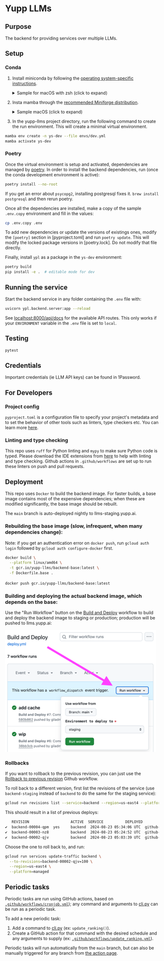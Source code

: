 # Yupp LLMs


## Purpose

The backend for providing services over multiple LLMs.

## Setup

### Conda

1. Install miniconda by following the [operating system-specific instructions](https://docs.conda.io/projects/miniconda/en/latest/).

    <details>
    <summary>Sample for macOS with zsh (click to expand)</summary>

    ```sh
    mkdir -p ~/miniconda3
    curl https://repo.anaconda.com/miniconda/Miniconda3-latest-MacOSX-arm64.sh -o ~/miniconda3/miniconda.sh
    bash ~/miniconda3/miniconda.sh -b -u -p ~/miniconda3
    rm -rf ~/miniconda3/miniconda.sh
    ~/miniconda3/bin/conda init zsh
    ```

    Warning: copied instructions can get outdated. Please update if you find there is a new or better way.
    </details>

1. Insta mamba through the [recommended Miniforge distribution](https://mamba.readthedocs.io/en/latest/installation/mamba-installation.html).

    <details>
    <summary>Sample macOS (click to expand)</summary>
    
    ```sh
    brew install miniforge
    ```

    Warning: copied instructions can get outdated. Please update if you find there is a new or better way.
    </details>

1. In the yupp-llms project directory, run the following command to create the run environment. This will create a minimal virtual environment.

```sh
mamba env create -n ys-dev --file envs/dev.yml
mamba activate ys-dev
```

### Poetry

Once the virtual environment is setup and activated, dependencies are managed by [poetry](https://python-poetry.org/). In order to install the backend dependencies, run (once the conda development environment is active):

```sh
poetry install --no-root
```

If you get an error about `psycopg2`, installing postgresql fixes it. `brew install postgresql` and then rerun poetry.

Once all the dependencies are installed, make a copy of the sample `.env.copy` environment and fill in the values:

```sh
cp .env.copy .env
```

To add new dependencies or update the versions of existings ones, modify the `[poetry]` section in [pyproject.toml] and run `poetry update`. This will modify the locked package versions in [poetry.lock]. Do not modify that file directly.

Finally, install `ypl` as a package in the `ys-dev` environment:

```sh
poetry build
pip install -e .  # editable mode for dev
```

## Running the service

Start the backend service in any folder containing the `.env` file with:

```sh
uvicorn ypl.backend.server:app --reload
```

See [localhost:8000/api/docs](http://localhost:8000/api/docs) for the available API routes. This only works if your `ENVIRONMENT` variable in the `.env` file is set to `local`.

## Testing

```sh
pytest
```

## Credentials

Important credentials (ie LLM API keys) can be found in 1Password.


## For Developers

### Project config

`pyproject.toml` is a configuration file to specify your project's metadata and to set the behavior of other tools such as linters, type checkers etc. You can learn more [here](https://packaging.python.org/en/latest/guides/writing-pyproject-toml/).

### Linting and type checking

This repo uses `ruff` for Python linting and `mypy` to make sure Python code is typed. Please download the IDE extensions from [here](https://code.visualstudio.com/docs/python/linting) to help with linting and type checking.
Github actions in `.github/workflows` are set up to run these linters on push and pull requests.

## Deployment

This repo uses `Docker` to build the backend image. For faster builds, a base image contains most of the expensive dependencies; when these are modified significantly, the base image should be rebuilt.

The `main` branch is auto-deployed nightly to llms-staging.yupp.ai.

### Rebuilding the base image (slow, infrequent, when many dependencies change):

Note: if you get an authentication error on `docker push`, run `gcloud auth login` followed by `gcloud auth configure-docker` first.

```sh
docker build \
  --platform linux/amd64 \
  -t gcr.io/yupp-llms/backend-base:latest \
  -f Dockerfile.base .

docker push gcr.io/yupp-llms/backend-base:latest
```

### Building and deploying the actual backend image, which depends on the base:

Use the "Run Workflow" button on the [Build and Deploy](https://github.com/yupp-ai/yupp-llms/actions/workflows/deploy.yml) workflow to build and deploy the backend image to staging or production; production will be pushed to llms.yupp.ai:

<img height="400" src="./assets/deploy.png" alt="Build and Deploy">


### Rollbacks

If you want to rollback to the previous revision, you can just use the [Rollback to previous revision](https://github.com/yupp-ai/yupp-llms/actions/workflows/rollback.yml) Github workflow.

To roll back to a different version, first list the revisions of the service (use `backend-staging` instead of `backend` to do the same for the staging service):

```sh
gcloud run revisions list --service=backend --region=us-east4 --platform=managed
```

This should result in a list of previous deploys:

```sh
   REVISION                   ACTIVE  SERVICE          DEPLOYED                 DEPLOYED BY
✔  backend-00004-qpm  yes     backend  2024-08-23 05:34:06 UTC  github-deploy@yupp-llms.iam.gserviceaccount.com
✔  backend-00003-nz8          backend  2024-08-23 05:24:52 UTC  github-deploy@yupp-llms.iam.gserviceaccount.com
✔  backend-00002-qjv          backend  2024-08-23 05:03:39 UTC  github-deploy@yupp-llms.iam.gserviceaccount.com
```

Choose the one to roll back to, and run:

```sh
gcloud run services update-traffic backend \
  --to-revisions=backend-00002-qjv=100 \
  --region=us-east4 \
  --platform=managed
```

## Periodic tasks

Periodic tasks are run using GitHub actions, based on [`.github/workflows/cronjob.yml`](.github/workflows/cronjob.yml)); any command and arguments to [cli.py](ypl/cli.py) can be run as a periodic task.

To add a new periodic task:
1. Add a command to [cli.py](ypl/cli.py) (ex: `update_ranking()`).
1. Create a GitHub action for that command with the desired schedule and any arguments to supply (ex: [`.github/workflows/update_ranking.yml`](.github/workflows/update_ranking.yml)).

Periodic tasks will run automatically from the `main` branch, but can also be manually triggered for any branch from [the action page](https://github.com/yupp-ai/yupp-llms/actions/workflows/cronjob.yml).